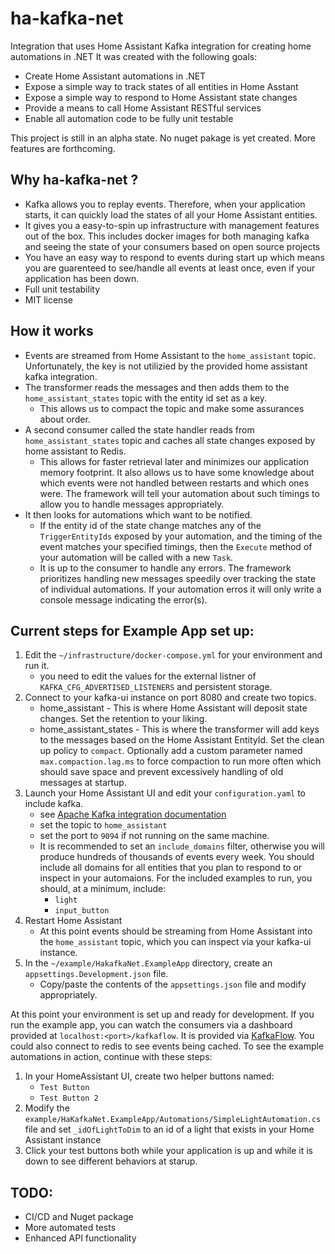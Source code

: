# ha-kafka-net
Integration that uses Home Assistant Kafka integration for creating home automations in .NET
It was created with the following goals:
* Create Home Assistant automations in .NET
* Expose a simple way to track states of all entities in Home Asstant
* Expose a simple way to respond to Home Assistant state changes
* Provide a means to call Home Assistant RESTful services
* Enable all automation code to be fully unit testable

This project is still in an alpha state. No nuget pakage is yet created. More features are forthcoming.

## Why ha-kafka-net ?
* Kafka allows you to replay events. Therefore, when your application starts, it can quickly load the states of all your Home Assistant entities.
* It gives you a easy-to-spin up infrastructure with management features out of the box. This includes docker images for both managing kafka and seeing the state of your consumers based on open source projects
* You have an easy way to respond to events during start up which means you are guarenteed to see/handle all events at least once, even if your application has been down.
* Full unit testability
* MIT license

## How it works
* Events are streamed from Home Assistant to the `home_assistant` topic. Unfortunately, the key is not utilizied by the provided home assistant kafka integration. 
* The transformer reads the messages and then adds them to the `home_assistant_states` topic with the entity id set as a key.
  - This allows us to compact the topic and make some assurances about order.
* A second consumer called the state handler reads from `home_assistant_states` topic and caches all state changes exposed by home assistant to Redis.
  - This allows for faster retrieval later and minimizes our application memory footprint. It also allows us to have some knowledge about which events were not handled between restarts and which ones were. The framework will tell your automation about such timings to allow you to handle messages appropriately.
* It then looks for automations which want to be notified.
  - If the entity id of the state change matches any of the `TriggerEntityIds` exposed by your automation, and the timing of the event matches your specified timings, then the `Execute` method of your automation will be called with a new `Task`.
  - It is up to the consumer to handle any errors. The framework prioritizes handling new messages speedily over tracking the state of individual automations. If your automation erros it will only write a console message indicating the error(s).

## Current steps for Example App set up:
1. Edit the `~/infrastructure/docker-compose.yml` for your environment and run it.
   - you  need to edit the values for the external listner of `KAFKA_CFG_ADVERTISED_LISTENERS` and persistent storage.
2. Connect to your kafka-ui instance on port 8080 and create two topics.
   - home_assistant - This is where Home Assistant will deposit state changes. Set the retention to your liking.
   - home_assistant_states - This is where the transformer will add keys to the messages based on the Home Assistant EntityId. Set the clean up policy to `compact`. Optionally add a custom parameter named `max.compaction.lag.ms` to force compaction to run more often which should save space and prevent excessively handling of old messages at startup.
3. Launch your Home Assistant UI and edit your `configuration.yaml` to include kafka.
   - see [Apache Kafka integration documentation](https://www.home-assistant.io/integrations/apache_kafka/)
   - set the topic to `home_assistant`
   - set the port to `9094` if not running on the same machine.
   - It is recommended to set an `include_domains` filter, otherwise you will produce hundreds of thousands of events every week. You should include all domains for all entities that you plan to respond to or inspect in your automaions. For the included examples to run, you should, at a minimum, include:
     - `light`
     - `input_button`
4. Restart Home Assistant
   - At this point events should be streaming from Home Assistant into the `home_assistant` topic, which you can inspect via your kafka-ui instance.
5. In the `~/example/HakafkaNet.ExampleApp` directory, create an `appsettings.Development.json` file.
   - Copy/paste the contents of the `appsettings.json` file and modify appropriately.

At this point your environment is set up and ready for development. If you run the example app, you can watch the consumers via a dashboard provided at  `localhost:<port>/kafkaflow`. It is provided via [KafkaFlow](https://github.com/Farfetch/kafkaflow). You could also connect to redis to see events being cached. To see the example automations in action, continue with these steps:
1. In your HomeAssistant UI, create two helper buttons named:
   - `Test Button`
   - `Test Button 2`
2. Modify the `example/HaKafkaNet.ExampleApp/Automations/SimpleLightAutomation.cs` file and set `_idOfLightToDim` to an id of a light that exists in your Home Assistant instance
3. Click your test buttons both while your application is up and while it is down to see different behaviors at starup.

## TODO:
* CI/CD and Nuget package
* More automated tests
* Enhanced API functionality
